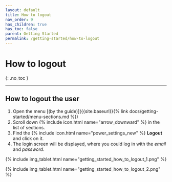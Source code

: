 ```yaml
---
layout: default
title: How to logout
nav_order: 9
has_children: true
has_toc: false
parent: Getting Started
permalink: /getting-started/how-to-logout
---
```


# How to logout
{: .no_toc }

---

## How to logout the user
1. Open the menu [(by the guide)]({{site.baseurl}}{% link docs/getting-started/menu-sections.md %})
1. Scroll down {% include icon.html name="arrow_downward" %} in the list of sections.
1. Find the {% include icon.html name="power_settings_new" %} **Logout** and click on it.
1. The login screen will be displayed, where you could log in with the _email_ and _password_.

{% include img_tablet.html name="getting_started_how_to_logout_1.png" %}

{% include img_tablet.html name="getting_started_how_to_logout_2.png" %}